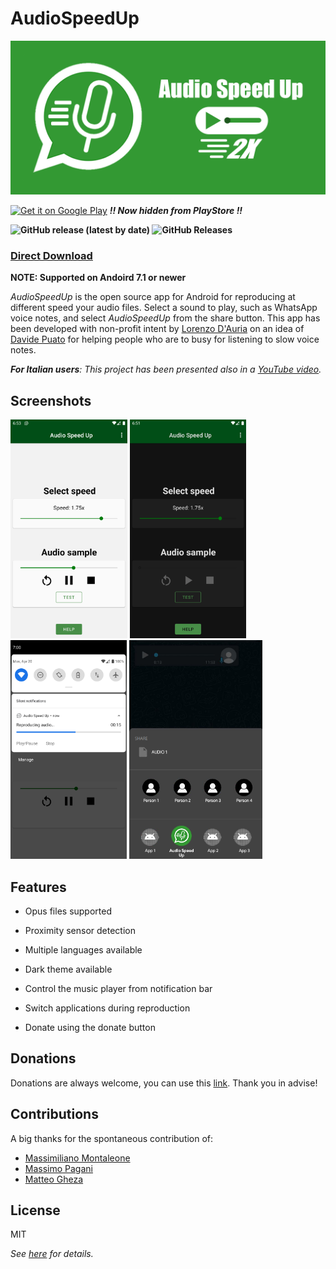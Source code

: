 # AudioSpeedUp 

![Banner](./PlayStore/banner.png)



<p><a href='https://play.google.com/store/apps/details?id=com.lodauria.audiospeedup&pcampaignid=pcampaignidMKT-Other-global-all-co-prtnr-py-PartBadge-Mar2515-1'><img alt='Get it on Google Play' src="https://play.google.com/intl/en_us/badges/static/images/badges/en_badge_web_generic.png" height="110"></a> <b><i> !! Now hidden from PlayStore !!</i></b></p

**![GitHub release (latest by date)](https://img.shields.io/github/v/release/bonsky97/AudioSpeedUp?style=social)	 ![GitHub Releases](https://img.shields.io/github/downloads/bonsky97/AudioSpeedUp/total?style=social)**

### [**Direct Download**](https://github.com/bonsky97/AudioSpeedUp/releases/latest/download/AudioSpeedUp-GitHub.apk)
**NOTE: Supported on Andoird 7.1 or newer**

*AudioSpeedUp* is the open source app for Android for reproducing at different speed your audio files. Select a sound to play, such as WhatsApp voice notes, and select *AudioSpeedUp* from the share button. This app has been developed with non-profit intent by [Lorenzo D'Auria](https://github.com/lodauria) on an idea of [Davide Puato](https://www.youtube.com/c/stockdroid) for helping people who are to busy for listening to slow voice notes.

_**For Italian users**: This project has been presented also in a [YouTube video](https://youtu.be/IKIYfGBtt2g)._

## Screenshots

<img alt='Get it on Google Play' src="./PlayStore/screen1.png" height="350"> <img alt='Get it on Google Play' src="./PlayStore/screen2.png" height="350"> <img alt='Get it on Google Play' src="./PlayStore/screen3.png" height="350"> <img alt='Get it on Google Play' src="./PlayStore/screen4.png" height="350"> 

## Features

  - Opus files supported
  - Proximity sensor detection
  - Multiple languages available

  - Dark theme available
  - Control the music player from notification bar
  - Switch applications during reproduction
  - Donate using the donate button

## Donations

Donations are always welcome, you can use this [link](https://paypal.me/AudioSpeedUp). Thank you in advise!

## Contributions

A big thanks for the spontaneous contribution of:

 - [Massimiliano Montaleone](https://github.com/Fast0n)
 - [Massimo Pagani](https://github.com/massimopagani)
 - [Matteo Gheza](https://github.com/MatteoGheza)

License
----
MIT

_See [here](https://github.com/bonsky97/AudioSpeedUp/blob/master/LICENSE) for details._

